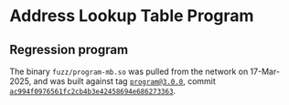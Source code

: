 # Address Lookup Table Program

## Regression program

The binary `fuzz/program-mb.so` was pulled from the network on 17-Mar-2025, and
was built against tag
[`program@3.0.0`](https://github.com/solana-program/address-lookup-table/releases/tag/program%403.0.0),
commit
[`ac994f0976561fc2cb4b3e42458694e686273363`](https://github.com/solana-program/address-lookup-table/tree/ac994f0976561fc2cb4b3e42458694e686273363).
